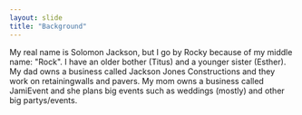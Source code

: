 ```yaml
---
layout: slide
title: "Background"
---
```


My real name is Solomon Jackson, but I go by Rocky because of my middle name: "Rock". I have an older bother (Titus) and a younger sister (Esther). My dad owns a business called Jackson Jones Constructions and they work on retainingwalls and pavers. My mom owns a business called JamiEvent and she plans big events such as weddings (mostly) and other big partys/events.
